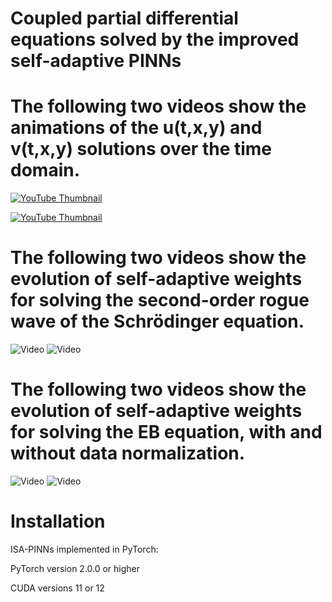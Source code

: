 # Coupled partial differential equations solved by the improved self-adaptive PINNs

# The following two videos show the animations of the u(t,x,y) and v(t,x,y) solutions over the time domain.
[![YouTube Thumbnail](https://img.youtube.com/vi/_1qK4ejEQnw/hqdefault.jpg)](https://www.youtube.com/watch?v=_1qK4ejEQnw)

[![YouTube Thumbnail](https://img.youtube.com/vi/VCSHgUi42OU/sddefault.jpg)](https://www.youtube.com/watch?v=VCSHgUi42OU)

# The following two videos show the evolution of self-adaptive weights for solving the second-order rogue wave of the Schrödinger equation.
![Video](https://github.com/hucmwf/coupsa/blob/main/sa-sch2nd-animation.gif)
![Video](https://github.com/hucmwf/coupsa/blob/main/sa-sch2nd-v-animation.gif)

# The following two videos show the evolution of self-adaptive weights for solving the EB equation, with and without data normalization.
![Video](https://github.com/hucmwf/coupsa/blob/main/EB-animation-norm.gif)
![Video](https://github.com/hucmwf/coupsa/blob/main/EB-animation.gif)


# Installation
ISA-PINNs implemented in PyTorch:

PyTorch version 2.0.0 or higher

CUDA versions 11 or 12
